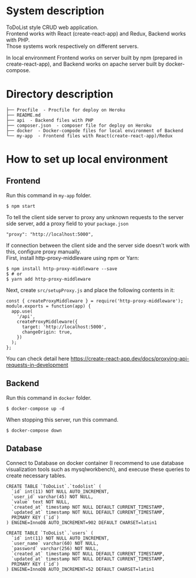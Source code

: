 # System description

ToDoList style CRUD web application.  
Frontend works with React (create-react-app) and Redux, Backend works with PHP.  
Those systems work respectively on different servers.  

In local environment Frontend works on server built by npm (prepared in create-react-app), and Backend works on apache server built by docker-compose.

# Directory description

```
├── Procfile  - Procfile for deploy on Heroku
├── README.md 
├── api  - Backend files with PHP
├── composer.json  - composer file for deploy on Heroku
├── docker  - Docker-compode files for local environment of Backend
└── my-app  - Frontend files with React(create-react-app)/Redux
```

# How to set up local environment

## Frontend

Run this command in `my-app` folder.  
```
$ npm start
```

To tell the client side server to proxy any unknown requests to the server side server, add a proxy field to your `package.json`  
```
"proxy": "http://localhost:5000",
```

If connection between the client side and the server side doesn't work with this, configure proxy manually.  
First, install http-proxy-middleware using npm or Yarn:  
```
$ npm install http-proxy-middleware --save
$ # or
$ yarn add http-proxy-middleware
```

Next, create `src/setupProxy.js` and place the following contents in it:  
```
const { createProxyMiddleware } = require('http-proxy-middleware');
module.exports = function(app) {
  app.use(
    '/api',
    createProxyMiddleware({
      target: 'http://localhost:5000',
      changeOrigin: true,
    })
  );
};
```

You can check detail here https://create-react-app.dev/docs/proxying-api-requests-in-development

## Backend

Run this command in `docker` folder.
```
$ docker-compose up -d
```

When stopping this server, run this command. 
```
$ docker-compose down
```

## Database

Connect to Database on docker container (I recommend to use database visualization tools such as mysqlworkbench), and execuse these queries to create necessary tables.
```
CREATE TABLE `ToDoList`.`todolist` (
  `id` int(11) NOT NULL AUTO_INCREMENT,
  `user_id` varchar(45) NOT NULL,
  `value` text NOT NULL,
  `created_at` timestamp NOT NULL DEFAULT CURRENT_TIMESTAMP,
  `updated_at` timestamp NOT NULL DEFAULT CURRENT_TIMESTAMP,
  PRIMARY KEY (`id`)
) ENGINE=InnoDB AUTO_INCREMENT=902 DEFAULT CHARSET=latin1
```
```
CREATE TABLE `ToDoList`.`users` (
  `id` int(11) NOT NULL AUTO_INCREMENT,
  `user_name` varchar(60) NOT NULL,
  `password` varchar(256) NOT NULL,
  `created_at` timestamp NOT NULL DEFAULT CURRENT_TIMESTAMP,
  `updated_at` timestamp NOT NULL DEFAULT CURRENT_TIMESTAMP,
  PRIMARY KEY (`id`)
) ENGINE=InnoDB AUTO_INCREMENT=52 DEFAULT CHARSET=latin1
```

